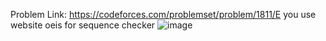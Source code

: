 Problem Link: https://codeforces.com/problemset/problem/1811/E
you use website oeis for sequence checker
![image](https://user-images.githubusercontent.com/66742842/230666897-e4f1db70-fa9d-49e6-a171-7e390ccc3c40.png)
